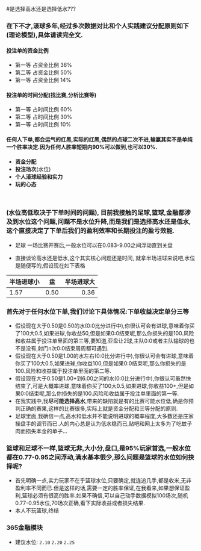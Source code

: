 #是选择高水还是选择低水???

### 在下不才,滚球多年,经过多次数据对比和个人实践建议分配原则如下(理论模型),具体请读完全文.

#### 投注单的资金比例

- 第一等 占资金比例 36%   
- 第二等 占资金比例 50%
- 第一等 占资金比例 14%

#### 投注单的时间分配(找比赛,分析比赛等)
- 第一等 占时间比例 60%   
- 第二等 占时间比例 30%
- 第一等 占时间比例 10%

#### 任何人下单,都会运气的红黑,实际的红黑,偶然的点球二次不进,输赢其实不是单纯一个胜率决定.因为任何人胜率短期内90%可以做到,也可以30%.
- **资金分配**
- **投注场次**(水位)
- **个人滚球经验和实力**
- **玩的心态**



<br/>

### **(水位高低取决于下单时间的问题), 目前我接触的足球,篮球,金融都涉及到水位这个问题,问题不是水位升降,而是我们是选择高水还是低水,这个直接决定了下单后我们的盈利效率和长期投注的盈亏效能.**

- 足球 一场比赛开赛后,一般水位可以在0.083-9.00之间浮动直到关盘 

- 直接谈论高水还是低水,这个其实核心问题还是时间,  就拿半场进球来说吧,水位是随便写的,假设现在如下表格


|   半场进球小  |   盘   |  半场进球大      |
|:-----|:------:|---------:   |
|1.57|0.50|0.36|

###  首先对于任何水位下单,我们讨论下具体情况:下单收益决定单分三等
- 假设现在大于0.50是0.50的水(0:0比分进行中),你很认可会有进球,意味着你买了100大0.5,如果进球,你收益50,但是如果0:0结束呢,那么你损失的是100.风险和收益属于投注单里面的第三等,要知道,亚盘让2球,主队0:0或者主队输球的也不是没有,射门n次0:0结束周周都可遇到.
- 假设现在大于0.50是1.00的水左右(0:0比分进行中),你很认可会有进球,意味着你买了100大0.5,如果进球,你收益100,但是如果0:0结束呢,那么你损失的是100.风险和收益属于投注单里面的第二等.
- 假设现在大于0.50是1.00+到6.00之间的水(0:0比分进行中),你很认可虽然快结束了,可是大概率进球,意味着你买了100大0.5,如果进球,你收益100+,但是如果0:0结束呢,那么你损失的是100.风险和收益属于投注单里面的第一等.
- 在我实践中,我**尽可能选择高水**,带来的缺陷就是有的比赛可能水位低,确是你预判正确的赛果,这样的比赛很多,实际上就是资金分配和三等分配的原则.
- 足球里面,我确信一点,高水和低水并不能说明进球的概率程度,大多数还是庄家操盘手的调节而已.人的内心总是认为低水稳而已,贴吧和网上太多为了吃蚊子肉而损失本金的单子...



### 篮球和足球不一样,篮球无非,大小分,盘口,是95%玩家首选,一般水位都在0.77-0.95之间浮动,满水基本很少,那么问题是篮球的水位如何抉择呢?

- 首先明确一点,实力玩家不在乎篮球水位,只要确定,就连追几手,都是收米,无非盈利率不同而已.但是这样的话,需要一定的胜率保证,在我看来,如果想保证盈利,篮球必须有很高的胜率.如果不确信,可以自己动手数据模拟100场次,随机0.77-0.95水位,70场次正确,看下实际收益或者损失结果.
- 本人不玩篮球,终结

### 365金融模块
- 建议水位: `2.10`  `2.20`  `2.25` 
